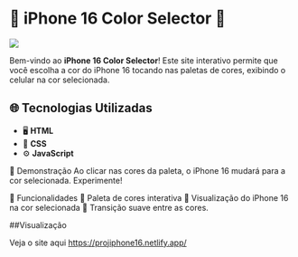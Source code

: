 # 📱 iPhone 16 Color Selector 🎨


<img src="https://cdn.discordapp.com/attachments/1225612992201363552/1279877179139821699/Capturariph.PNG?ex=67140082&is=6712af02&hm=79dd070da26d4cecc95b638861f74d8f4d444db95d189a482d8530273f446102&"/>

Bem-vindo ao **iPhone 16 Color Selector**! Este site interativo permite que você escolha a cor do iPhone 16 tocando nas paletas de cores, exibindo o celular na cor selecionada.

## 🌐 Tecnologias Utilizadas

- 🖥️ **HTML**
- 🎨 **CSS**
- ⚙️ **JavaScript**

📸 Demonstração
Ao clicar nas cores da paleta, o iPhone 16 mudará para a cor selecionada. Experimente!

🎨 Funcionalidades
🌈 Paleta de cores interativa
📱 Visualização do iPhone 16 na cor selecionada
🔄 Transição suave entre as cores.

##Visualização

Veja o site aqui <a href="https://projiphone16.netlify.app/">https://projiphone16.netlify.app/</a>
